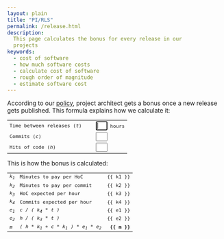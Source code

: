 ```yaml
---
layout: plain
title: "PI/RLS"
permalink: /release.html
description:
  This page calculates the bonus for every release in our
  projects
keywords:
  - cost of software
  - how much software costs
  - calculate cost of software
  - rough order of magnitude
  - estimate software cost
---
```


According to our [policy](/policy.html), project architect gets
a bonus once a new release gets published. This formula explains
how we calculate it:

<form name="estimate">
  <table class="tbl">
    <colgroup>
      <col style="width: 18em;"/>
      <col/>
    </colgroup>
    <tbody>
      <tr>
        <td>Time between releases (<i>t</i>)</td>
        <td><input style="width:2em" ng-model="t" maxlength="3" ng-maxlength="3" ng-pattern="/^[0-9]+$/"
          ng-change="update()" autofocus="autofocus" tabindex="1" name="t"/>
          hours</td>
      </tr>
      <tr>
        <td>Commits (<i>c</i>)</td>
        <td><input style="width:2em" ng-model="c" maxlength="3" ng-maxlength="3" ng-pattern="/^[0-9]+$/"
          ng-change="update()" tabindex="2" name="c"/></td>
      </tr>
      <tr>
        <td>Hits of code (<i>h</i>)</td>
        <td><input style="width:2em" ng-model="h" maxlength="4" ng-maxlength="4" ng-pattern="/^[0-9]+$/"
          ng-change="update()" tabindex="3" name="h"/></td>
      </tr>
    </tbody>
  </table>
</form>

This is how the bonus is calculated:

<style type="text/css">
  .r {
    text-align: right;
  }
  .b {
    font-weight: bold;
  }
  .oops {
    color: red;
  }
  .tbl {
    width: 100%;
    font-size: 0.8em;
    font-family: monospace;
  }
</style>
<table class="tbl">
  <colgroup>
    <col style="width:2em"/>
    <col/>
    <col style="width:6em"/>
  </colgroup>
  <tbody>
    <tr><td><i>k<sub>1</sub></i></td><td>Minutes to pay per HoC</td><td class="r">&#x7B;&#x7B; k1 &#x7D;&#x7D;</td></tr>
    <tr><td><i>k<sub>2</sub></i></td><td>Minutes to pay per commit</td><td class="r">&#x7B;&#x7B; k2 &#x7D;&#x7D;</td></tr>
    <tr><td><i>k<sub>3</sub></i></td><td>HoC expected per hour</td><td class="r">&#x7B;&#x7B; k3 &#x7D;&#x7D;</td></tr>
    <tr><td><i>k<sub>4</sub></i></td><td>Commits expected per hour</td><td class="r">&#x7B;&#x7B; k4 &#x7D;&#x7D;</td></tr>
    <tr><td><i>e<sub>1</sub></i></td><td><i>c / ( k<sub>4</sub> * t )</i></td><td class="r">&#x7B;&#x7B; e1 &#x7D;&#x7D;</td></tr>
    <tr><td><i>e<sub>2</sub></i></td><td><i>h / ( k<sub>3</sub> * t )</i></td><td class="r">&#x7B;&#x7B; e2 &#x7D;&#x7D;</td></tr>
    <tr><td><i>m</i></td><td><i>( h * k<sub>1</sub> + c * k<sub>1</sub> ) * e<sub>1</sub> * e<sub>2</sub></i></td><td class="r" style="font-weight:bold">&#x7B;&#x7B; m &#x7D;&#x7D;</td></tr>
  </tbody>
</table>

<script>
var app = angular.module('teamed', []);
app.controller(
  'Main',
  [
    '$scope',
    function($scope) {
      $scope.update = function() {
        $scope.k1 = 0.2;
        $scope.k2 = 1.9;
        $scope.k3 = 75;
        $scope.k4 = 1.3;
        $scope.e1 = Math.min(1.0, $scope.c / ($scope.k4 * $scope.t)).toFixed(2);
        $scope.e2 = Math.min(1.0, $scope.h / ($scope.k3 * $scope.t)).toFixed(2);
        $scope.m = (($scope.h * $scope.k1 + $scope.c * $scope.k2) * $scope.e1 * $scope.e2).toFixed(0);
      }
      $scope.c = 132;
      $scope.t = 169;
      $scope.h = 6327;
      $scope.update();
    }
  ]
);
</script>

